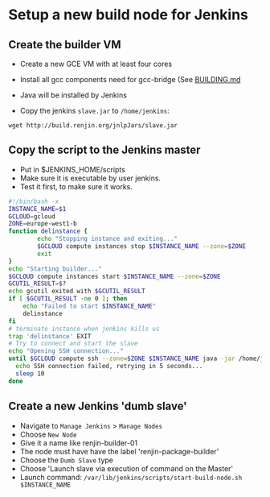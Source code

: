 
# Setup a new build node for Jenkins

## Create the builder VM

* Create a new GCE VM with at least four cores

* Install all gcc components need for gcc-bridge (See [BUILDING.md](https://github.com/bedatadriven/renjin/blob/master/BUILDING.md)
* Java will be installed by Jenkins
* Copy the jenkins `slave.jar` to `/home/jenkins`: 


```
wget http://build.renjin.org/jnlpJars/slave.jar
```

## Copy the script to the Jenkins master

* Put in $JENKINS_HOME/scripts
* Make sure it is executable by user jenkins.
* Test it first, to make sure it works.

```.sh
#!/bin/bash -x
INSTANCE_NAME=$1
GCLOUD=gcloud
ZONE=europe-west1-b
function delinstance {
        echo "Stopping instance and exiting..."
        $GCLOUD compute instances stop $INSTANCE_NAME --zone=$ZONE
        exit
}
echo "Starting builder..."
$GCLOUD compute instances start $INSTANCE_NAME --zone=$ZONE
GCUTIL_RESULT=$?
echo gcutil exited with $GCUTIL_RESULT
if [ $GCUTIL_RESULT -ne 0 ]; then
    echo "Failed to start $INSTANCE_NAME"
    delinstance
fi
# terminate instance when jenkins kills us
trap 'delinstance' EXIT
# Try to connect and start the slave
echo "Opening SSH connection..."
until $GCLOUD compute ssh --zone=$ZONE $INSTANCE_NAME java -jar /home/jenkins/slave.jar ; do
  echo SSH connection failed, retrying in 5 seconds...
  sleep 10
done
```

## Create a new Jenkins 'dumb slave'

* Navigate to `Manage Jenkins` > `Manage Nodes` 
* Choose `New Node`
* Give it a name like renjin-builder-01
* The node must have have the label 'renjin-package-builder'
* Choose the `Dumb Slave` type
* Choose 'Launch slave via execution of command on the Master'
* Launch command: `/var/lib/jenkins/scripts/start-build-node.sh $INSTANCE_NAME`

